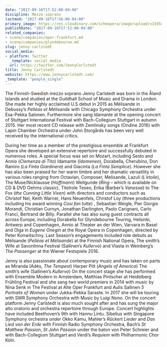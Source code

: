 ```yaml
---
date: "2017-09-16T17:52:00-04:00"
discipline: Mezzo-soprano
lastmod: "2017-09-16T17:56:00-04:00"
primary_image: https://res.cloudinary.com/schmopera/image/upload/v1545409169/media/webhook-uploads/1505598592175/JCarlstedt-7_(002)_1.jpg.jpg
publishDate: "2017-09-16T17:52:00-04:00"
related_companies:
- scene/companies/oper-frankfurt.md
- scene/companies/glyndebourne.md
slug: jenny-carlstedt
social_media:
- platform: Twitter
  _template: social_media
  url: https://twitter.com/JennyCarlstedt
title: Jenny Carlstedt
website: https://www.jennycarlstedt.com/
_template: "people_single"
---
```


The Finnish-Swedish mezzo soprano Jenny Carlstedt was born in the Åland Islands and studied at the Guildhall School of Music and Drama in London. She made her highly acclaimed U.S debut in 2015 as Mélisande in Debussy’s *Pelléas et Mélisande* with Chicago Symphony Orchestra under Esa-Pekka Salonen. Furthermore she sang Idamante at the opening concert of Stuttgart International Festival with Bach-Collegium Stuttgart in autumn 2015. Her most recent CD release with Zemlinsky songs (Ondine 2016) with Lapin Chamber Orchestra under John Storgårds has been very well received by the international critics. 

During her time as a member of the prestigious ensemble at Frankfurt Opera she developed an extensive repertoire and successfully debuted in numerous roles. A special focus was set on Mozart, including Sesto and Annio (*Clemenza di Tito*) Idamante (*Idomeneo*), Dorabella, Cherubino, Don Ramiro (*La Finta Giardinera*) and Giacinta (*La Finta Semplice*). However she  has also been praised for her warm timbre and her dramatic versatility in various roles ranging from Octavian, Composer, Melisande, Lazuli (*L’etoile*), The Muse/Nicklausse (*Hoffmann*) Wellgunde (*Ring* – which is available on CD & DVD Oehms classic). Titelrole Teseo, Erika (Barber’s *Vanessa*) to The  Fox (*the Cunning Little Vixen*) with directors and conductors such as Christof Nel, Keith Warner, Hans Neuenfels, Christof Loy (three productions including his award winning *Cosi fan tutte*) , Sebastian Weigle, Pier Giorgio Morandi, Christian Curnyn, Jonathan Darlington, Paolo Carignani, Carlo Franci, Bertrand de Billy. Parallel she has also sung guest contracts all across Europe, including Dorabella for Glyndebourne Touring, Helsinki, Antwerp and Copenhagen, Annio at Theater an der Wien, Varvara in Basel and Olga in *Eugene Onegin* at the Royal Opera in Copenhagen, directed by Peter Konwitschny. Last Season’s engagements included role debuts as Mélisande (*Pelléas et Mélisande*) at the Finnish National Opera, The smith’s Wife at Savonlinna Festival (Sallinen’s *Kullervo*) and Vlasta in Weinberg’s *The Passenger* at the Wiener Festspiele 2016. 

Jenny is also passionate about contemporary music and has taken on parts as Miranda (Adés, *The Tempest*) Harper Pitt (*Angels of America*) The smith’s wife (Sallinen’s *Kullervo*) On the concert stage she has performed with Ensemble Modern in Amsterdam, Matthias Pintscher at Heidelberg Frühling Festival and she sang two world premiers in 2014 with music by Nina Senk in The Festival at Alte Oper Frankfurt and Aulis Sallinen *5 Portraits of Women* under Jukka-Pekka Saraste. In 2017 she will be touring with SWR Symphony Orchestra with Music by Luigi Nono. On the concert platform Jenny Carlstedt is also much sought after and has sung the major alto oratorio and orchestra repertoire through Europe. Concert highlights have included Beethoven’s 9th with Hannu Lintu. Sibelius with Singapore Symphony orchestra under Okko Kamu, Mahler’s *Rückert Lieder* and *Das Lied von der Erde* with Finnish Radio Symphony Orchestra, Bach’s *St Matthew Passion*, *St John Passion* under the baton von Peter Schreier and with Bach-Collegium Stuttgart and Verdi’s *Requiem* with Philharmonic Chor Köln.

